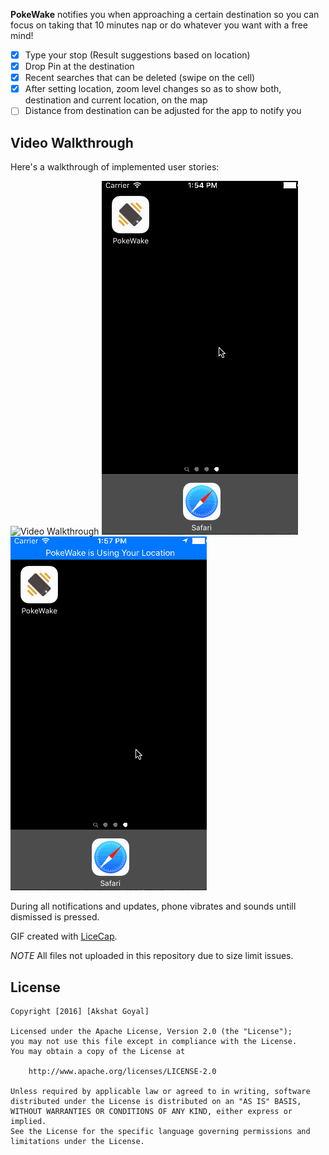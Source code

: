 **PokeWake** notifies you when approaching a certain destination so you can focus on taking that 10 minutes nap or do whatever you want with a free mind!

- [x] Type your stop (Result suggestions based on location)
- [x] Drop Pin at the destination
- [x] Recent searches that can be deleted (swipe on the cell)
- [x] After setting location, zoom level changes so as to show both, destination and current location, on the map
- [ ] Distance from destination can be adjusted for the app to notify you

## Video Walkthrough 

Here's a walkthrough of implemented user stories:

<img src='https://github.com/akshatgyl/TravelBuzz/blob/master/PokeWake%20-%20Setting%20location.gif' title='Setting Location' width='' alt='Video Walkthrough' />

<img src='https://github.com/akshatgyl/TravelBuzz/blob/master/PokeWake%20-%20Recieving%20Update.gif' title='Recieving Updated' width='' alt='Video Walkthrough' />

<img src='https://github.com/akshatgyl/TravelBuzz/blob/master/PokeWake%20-%20Recieving%20Notifications.gif' title='Recieving Notifications' width='' alt='Video Walkthrough' />

During  all notifications and updates, phone vibrates and sounds untill dismissed is pressed.

GIF created with [LiceCap](http://www.cockos.com/licecap/).

*NOTE* All files not uploaded in this repository due to size limit issues.

## License

    Copyright [2016] [Akshat Goyal]

    Licensed under the Apache License, Version 2.0 (the "License");
    you may not use this file except in compliance with the License.
    You may obtain a copy of the License at

        http://www.apache.org/licenses/LICENSE-2.0

    Unless required by applicable law or agreed to in writing, software
    distributed under the License is distributed on an "AS IS" BASIS,
    WITHOUT WARRANTIES OR CONDITIONS OF ANY KIND, either express or implied.
    See the License for the specific language governing permissions and
    limitations under the License.
